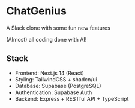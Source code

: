 # ChatGenius
A Slack clone with some fun new features

(Almost) all coding done with AI!

## Stack
- Frontend: Next.js 14 (React)
- Styling: TailwindCSS + shadcn/ui
- Database: Supabase (PostgreSQL)
- Authentication: Supabase Auth
- Backend: Express + RESTful API + TypeScript
